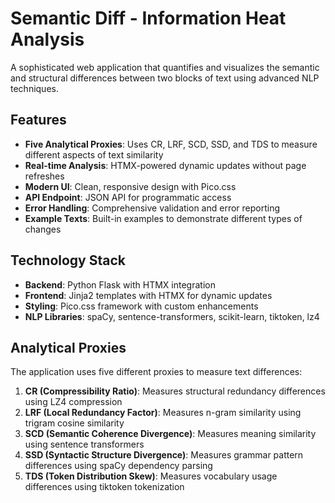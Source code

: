 # Semantic Diff - Information Heat Analysis

A sophisticated web application that quantifies and visualizes the semantic and structural differences between two blocks of text using advanced NLP techniques.

## Features

- **Five Analytical Proxies**: Uses CR, LRF, SCD, SSD, and TDS to measure different aspects of text similarity
- **Real-time Analysis**: HTMX-powered dynamic updates without page refreshes
- **Modern UI**: Clean, responsive design with Pico.css
- **API Endpoint**: JSON API for programmatic access
- **Error Handling**: Comprehensive validation and error reporting
- **Example Texts**: Built-in examples to demonstrate different types of changes

## Technology Stack

- **Backend**: Python Flask with HTMX integration
- **Frontend**: Jinja2 templates with HTMX for dynamic updates
- **Styling**: Pico.css framework with custom enhancements
- **NLP Libraries**: spaCy, sentence-transformers, scikit-learn, tiktoken, lz4


## Analytical Proxies

The application uses five different proxies to measure text differences:

1. **CR (Compressibility Ratio)**: Measures structural redundancy differences using LZ4 compression
2. **LRF (Local Redundancy Factor)**: Measures n-gram similarity using trigram cosine similarity
3. **SCD (Semantic Coherence Divergence)**: Measures meaning similarity using sentence transformers
4. **SSD (Syntactic Structure Divergence)**: Measures grammar pattern differences using spaCy dependency parsing
5. **TDS (Token Distribution Skew)**: Measures vocabulary usage differences using tiktoken tokenization


